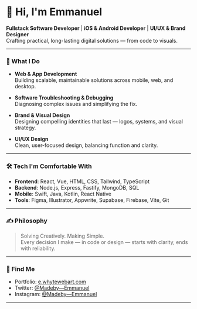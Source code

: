 # 👋 Hi, I'm Emmanuel

**Fullstack Software Developer** | **iOS & Android Developer** | **UI/UX & Brand Designer**  
Crafting practical, long-lasting digital solutions — from code to visuals.

---

### 💼 What I Do

- **Web & App Development**  
  Building scalable, maintainable solutions across mobile, web, and desktop.

- **Software Troubleshooting & Debugging**  
  Diagnosing complex issues and simplifying the fix.

- **Brand & Visual Design**  
  Designing compelling identities that last — logos, systems, and visual strategy.

- **UI/UX Design**  
  Clean, user-focused design, balancing function and clarity.

---

### 🛠 Tech I'm Comfortable With

- **Frontend**: React, Vue, HTML, CSS, Tailwind, TypeScript  
- **Backend**: Node.js, Express, Fastify, MongoDB, SQL  
- **Mobile**: Swift, Java, Kotlin, React Native  
- **Tools**: Figma, Illustrator, Appwrite, Supabase, Firebase, Vite, Git

---

### ✍ Philosophy

> Solving Creatively. Making Simple.  
> Every decision I make — in code or design — starts with clarity, ends with reliability.

---

### 🔗 Find Me

- Portfolio: [e.whytewebart.com](https://e.whytewebart.com)
- Twitter: [@Madeby—Emmanuel](https://twitter.com/whytewebart)
- Instagram: [@Madeby—Emmanuel](https://instagram.com/whytewebart)

---

<!-- Stats (optional) -->
<!--
![GitHub Stats](https://github-readme-stats.vercel.app/api?username=yourusername&show_icons=true&theme=default)
-->


